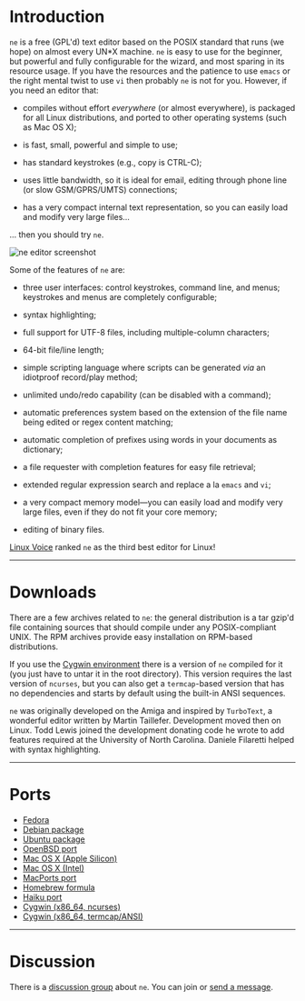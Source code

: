 # Introduction

`ne` is a free (GPL'd) text editor based on the POSIX standard that runs
(we hope) on almost every UN*X machine. `ne` is easy to use for the
beginner, but powerful and fully configurable for the wizard, and most
sparing in its resource usage. If you have the resources and the patience
to use `emacs` or the right mental twist to use `vi` then probably `ne` is
not for you. However, if you need an editor that:

* compiles without effort *everywhere* (or almost everywhere), is packaged
for all Linux distributions, and ported to other operating systems (such
as Mac OS X);

* is fast, small, powerful and simple to use;

* has standard keystrokes (e.g., copy is CTRL-C);

* uses little bandwidth, so it is ideal for email, editing through phone
line (or slow GSM/GPRS/UMTS) connections;

* has a very compact internal text representation, so you can easily load
and modify very large files…

… then you should try `ne`.

![ne editor screenshot](https://github.com/vigna/ne/blob/master/ne.png)

Some of the features of `ne` are:

* three user interfaces: control keystrokes, command line, and menus;
keystrokes and menus are completely configurable;

* syntax highlighting;

* full support for UTF-8 files, including multiple-column characters;

* 64-bit file/line length;

* simple scripting language where scripts can be generated *via* an
idiotproof record/play method;

* unlimited undo/redo capability (can be disabled with a command);

* automatic preferences system based on the extension of the file name
being edited or regex content matching;

* automatic completion of prefixes using words in your documents as
dictionary;

* a file requester with completion features for easy file retrieval;

* extended regular expression search and replace a la `emacs` and `vi`;

* a very compact memory model—you can easily load and modify very large
files, even if they do not fit your core memory;

* editing of binary files.

[Linux Voice](http://www.linuxvoice.com/issues/006/foss6.pdf) ranked `ne`
as the third best editor for Linux!

---

# Downloads

There are a few archives related to `ne`: the general distribution is a
tar gzip'd file containing sources that should compile under any
POSIX-compliant UNIX. The RPM archives provide easy installation on
RPM-based distributions.

If you use the [Cygwin environment](http://www.cygwin.com/) there is a
version of `ne` compiled for it (you just have to untar it in the root
directory). This version requires the last version of `ncurses`, but you
can also get a `termcap`-based version that has no dependencies and starts
by default using the built-in ANSI sequences.

`ne` was originally developed on the Amiga and inspired by `TurboText`, a
wonderful editor written by Martin Taillefer. Development moved then on
Linux. Todd Lewis joined the development donating code he wrote to add
features required at the University of North Carolina. Daniele Filaretti
helped with syntax highlighting.

---

# Ports

* [Fedora](https://src.fedoraproject.org/rpms/ne)
* [Debian package](https://packages.debian.org/stable/editors/ne)
* [Ubuntu package](http://packages.ubuntu.com/ne)
* [OpenBSD port](https://github.com/openbsd/ports/tree/master/editors/ne)
* [Mac OS X (Apple Silicon)](ne-3.3.3-AppleSilicon.dmg)
* [Mac OS X (Intel)](ne-3.3.3-Intel.dmg)
* [MacPorts port](https://ports.macports.org/port/ne/)
* [Homebrew formula](https://github.com/Homebrew/homebrew-core/blob/master/Formula/n/ne.rb)
* [Haiku port](https://depot.haiku-os.org/#!/pkg/ne)
* [Cygwin (x86_64, ncurses)](ne-cygwin-3.3.2-x86_64.tar.gz)
* [Cygwin (x86_64, termcap/ANSI)](ne-cygwin-ansi-3.3.2-x86_64.tar.gz)

---

# Discussion

There is a [discussion group](http://groups.google.com/group/niceeditor)
about `ne`. You can join or [send a
message](mailto:niceeditor@googlegroups.com).
